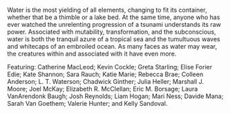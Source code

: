 Water is the most yielding of all elements, changing to fit its container, whether that be a thimble or a lake bed. At the same time, anyone who has ever watched the unrelenting progression of a tsunami understands its raw power. Associated with mutability, transformation, and the subconscious, water is both the tranquil azure of a tropical sea and the tumultuous waves and whitecaps of an embroiled ocean. As many faces as water may wear, the creatures within and associated with it have even more.

Featuring: Catherine MacLeod; Kevin Cockle; Greta Starling; Elise Forier Edie; Kate Shannon; Sara Rauch; Katie Marie; Rebecca Brae; Colleen Anderson; L. T. Waterson; Chadwick Ginther; Julia Heller; Marshall J. Moore; Joel McKay; Elizabeth R. McClellan; Eric M. Borsage; Laura VanArendonk Baugh; Josh Reynolds; Liam Hogan; Mari Ness; Davide Mana; Sarah Van Goethem; Valerie Hunter; and Kelly Sandoval.